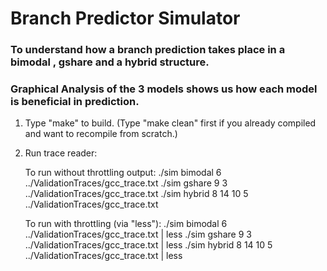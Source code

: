# Branch Predictor Simulator

### To understand how a branch prediction takes place in a bimodal , gshare and a hybrid structure. 
### Graphical Analysis of the 3 models shows us how each model is beneficial in prediction.

1. Type "make" to build.  (Type "make clean" first if you already compiled and want to recompile from scratch.)

2. Run trace reader:

   To run without throttling output:
   ./sim bimodal 6 ../ValidationTraces/gcc_trace.txt
   ./sim gshare 9 3 ../ValidationTraces/gcc_trace.txt
   ./sim hybrid 8 14 10 5 ../ValidationTraces/gcc_trace.txt

   To run with throttling (via "less"):
   ./sim bimodal 6 ../ValidationTraces/gcc_trace.txt | less
   ./sim gshare 9 3 ../ValidationTraces/gcc_trace.txt | less
   ./sim hybrid 8 14 10 5 ../ValidationTraces/gcc_trace.txt | less
